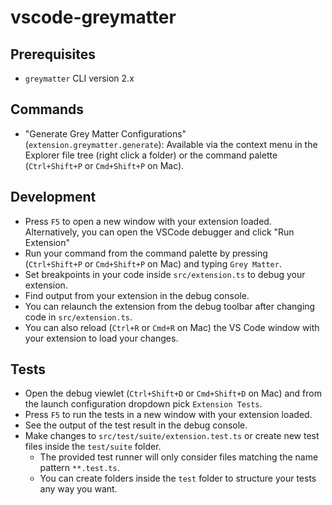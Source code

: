 # vscode-greymatter

## Prerequisites

- `greymatter` CLI version 2.x

## Commands

- "Generate Grey Matter Configurations" (`extension.greymatter.generate`): Available via the context menu in the Explorer file tree (right click a folder) or the command palette (`Ctrl+Shift+P` or `Cmd+Shift+P` on Mac).

## Development

- Press `F5` to open a new window with your extension loaded. Alternatively, you can open the VSCode debugger and click "Run Extension"
- Run your command from the command palette by pressing (`Ctrl+Shift+P` or `Cmd+Shift+P` on Mac) and typing `Grey Matter`.
- Set breakpoints in your code inside `src/extension.ts` to debug your extension.
- Find output from your extension in the debug console.
- You can relaunch the extension from the debug toolbar after changing code in `src/extension.ts`.
- You can also reload (`Ctrl+R` or `Cmd+R` on Mac) the VS Code window with your extension to load your changes.

## Tests

- Open the debug viewlet (`Ctrl+Shift+D` or `Cmd+Shift+D` on Mac) and from the launch configuration dropdown pick `Extension Tests`.
- Press `F5` to run the tests in a new window with your extension loaded.
- See the output of the test result in the debug console.
- Make changes to `src/test/suite/extension.test.ts` or create new test files inside the `test/suite` folder.
  - The provided test runner will only consider files matching the name pattern `**.test.ts`.
  - You can create folders inside the `test` folder to structure your tests any way you want.